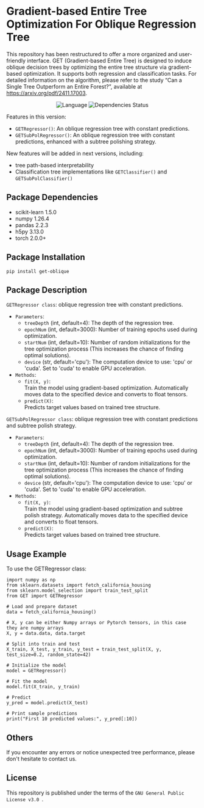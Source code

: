 # Gradient-based Entire Tree Optimization For Oblique Regression Tree
This repository has been restructured to offer a more organized and user-friendly interface. GET (Gradient-based Entire Tree) is designed to induce oblique decision trees by optimizing the entire tree structure via gradient-based optimization. It supports both regression and classification tasks. For detailed information on the algorithm, please refer to the study “Can a Single Tree Outperform an Entire Forest?”, available at https://arxiv.org/pdf/2411.17003.


<div align="center">

![Language](https://img.shields.io/badge/language-Python-blue?&logo=python)
![Dependencies Status](https://img.shields.io/badge/dependencies-PyTorch-brightgreen.svg)
<!-- [![License](https://img.shields.io/github/license/maoqiangqiang/GET)](https://github.com/maoqiangqiang/GET/blob/main/LICENSE) -->

</div>


Features in this version:
- `GETRegressor()`: An oblique regression tree with constant predictions.
- `GETSubPolRegressor()`: An oblique regression tree with constant predictions, enhanced with a subtree polishing strategy.

New features will be added in next versions, including:
- tree path-based interpretability
- Classification tree implementations like `GETClassifier()` and `GETSubPolClassifier()`


## Package Dependencies
- scikit-learn 1.5.0
- numpy 1.26.4
- pandas 2.2.3
- h5py 3.13.0
- torch 2.0.0+


## Package Installation
```Shell
pip install get-oblique
```


## Package Description 
`GETRegressor class`: oblique regression tree with constant predictions. <br>
- `Parameters`:
  - `treeDepth` (int, default=4): The depth of the regression tree.
  - `epochNum` (int, default=3000): Number of training epochs used during optimization.
  - `startNum` (int, default=10): Number of random initializations for the tree optimization process (This increases the chance of finding optimal solutions).
  - `device` (str, default='cpu'): The computation device to use: 'cpu' or 'cuda'. Set to 'cuda' to enable GPU acceleration.
- `Methods`:
  - `fit(X, y)`: <br>
    Train the model using gradient-based optimization. Automatically moves data to the specified device and converts to float tensors.
  - `predict(X)`: <br>
    Predicts target values based on trained tree structure.

`GETSubPolRegressor class`: oblique regression tree with constant predictions and subtree polish strategy. <br>
- `Parameters`:
  - `treeDepth` (int, default=4): The depth of the regression tree.
  - `epochNum` (int, default=3000): Number of training epochs used during optimization.
  - `startNum` (int, default=10): Number of random initializations for the tree optimization process (This increases the chance of finding optimal solutions).
  - `device` (str, default='cpu'): The computation device to use: 'cpu' or 'cuda'. Set to 'cuda' to enable GPU acceleration.
- `Methods`:
  - `fit(X, y)`: <br>
    Train the model using gradient-based optimization and subtree polish strategy. Automatically moves data to the specified device and converts to float tensors.
  - `predict(X)`: <br>
    Predicts target values based on trained tree structure.


## Usage Example
To use the GETRegressor class:
```Shell
import numpy as np
from sklearn.datasets import fetch_california_housing
from sklearn.model_selection import train_test_split
from GET import GETRegressor

# Load and prepare dataset
data = fetch_california_housing()

# X, y can be either Numpy arrays or Pytorch tensors, in this case they are numpy arrays
X, y = data.data, data.target

# Split into train and test
X_train, X_test, y_train, y_test = train_test_split(X, y, test_size=0.2, random_state=42)

# Initialize the model
model = GETRegressor()

# Fit the model
model.fit(X_train, y_train)

# Predict
y_pred = model.predict(X_test)

# Print sample predictions
print("First 10 predicted values:", y_pred[:10])
```


## Others 
If you encounter any errors or notice unexpected tree performance, please don't hesitate to contact us.

## License
This repository is published under the terms of the `GNU General Public License v3.0 `. 
